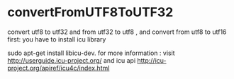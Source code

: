 # convertFromUTF8ToUTF32
convert utf8 to utf32 and from utf32 to utf8 , and convert from utf8 to utf16 
first: you have to install icu library 
	
sudo apt-get install libicu-dev.
for more information :
visit http://userguide.icu-project.org/
and icu api  http://icu-project.org/apiref/icu4c/index.html

